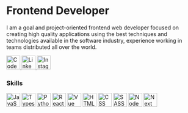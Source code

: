 Frontend Developer
=====================================================================================================================================
<p align="left">
I am a goal and project-oriented frontend web developer focused on creating high quality applications using the best techniques and technologies available in the software industry, experience working in teams distributed all over the world. 
</p>

<p align="left">
   <a target="_blank" rel="noreferrer" href="https://codepen.io/jhonnovax">
	<img src="https://github.com/jhonnovax/jhonnovax/blob/main/assets/codepen-icon.svg" width="36" height="36" alt="CodePen" /> 
   </a>
   <a target="_blank" rel="noreferrer" href="https://linkedin.com/in/jhonnovax">
	<img src="https://github.com/jhonnovax/jhonnovax/blob/main/assets/linkedin-icon.svg" width="36" height="36" alt="Linkedin" /> 
   </a> 
   <a target="_blank" rel="noreferrer" href="https://instagram.com/jhonnovax">
	<img src="https://github.com/jhonnovax/jhonnovax/blob/main/assets/instagram-icon.svg" width="36" height="36" alt="Instagram" /> 
   </a> 
</p>

### Skills

<p align="left">
	<img src="https://github.com/jhonnovax/jhonnovax/blob/main/assets/javascript-icon.svg" width="36" height="36" alt="JavaScript" />
	<img src="https://github.com/jhonnovax/jhonnovax/blob/main/assets/typescript-icon.svg" width="36" height="36" alt="Typescript" />
	<img src="https://github.com/jhonnovax/jhonnovax/blob/main/assets/python-icon.svg" width="36" height="36" alt="Python" />
	<img src="https://github.com/jhonnovax/jhonnovax/blob/main/assets/react-icon.svg" width="36" height="36" alt="React" />
	<img src="https://github.com/jhonnovax/jhonnovax/blob/main/assets/vue-icon.svg" width="36" height="36" alt="Vue" />
	<img src="https://github.com/jhonnovax/jhonnovax/blob/main/assets/html-icon.svg" width="36" height="36" alt="HTML" />
	<img src="https://github.com/jhonnovax/jhonnovax/blob/main/assets/css-icon.svg" width="36" height="36" alt="CSS" />
	<img src="https://github.com/jhonnovax/jhonnovax/blob/main/assets/sass-icon.svg" width="36" height="36" alt="SASS" />
	<img src="https://github.com/jhonnovax/jhonnovax/blob/main/assets/node-icon.svg" width="36" height="36" alt="Node" />
	<img src="https://github.com/jhonnovax/jhonnovax/blob/main/assets/nextjs-icon.svg" width="36" height="36" alt="Next" />
</p>
